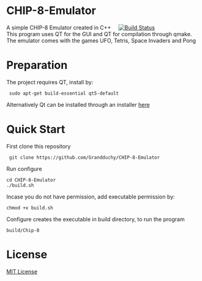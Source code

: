 # CHIP-8-Emulator
A simple CHIP-8 Emulator created in C++ &nbsp;&nbsp;&nbsp;&nbsp;[![Build Status](https://travis-ci.org/Grandduchy/CHIP-8-Emulator.svg?branch=master)](https://travis-ci.org/Grandduchy/CHIP-8-Emulator) <br />
This program uses QT for the GUI and QT for compilation through qmake. <br />
The emulator comes with the games UFO, Tetris, Space Invaders and Pong <br />

# Preparation
The project requires QT, install by:
```
 sudo apt-get build-essential qt5-default
```
Alternatively Qt can be installed through an installer [here](https://www.qt.io/download)

# Quick Start
First clone this repository
```
 git clone https://github.com/Grandduchy/CHIP-8-Emulator
```
Run configure
```
cd CHIP-8-Emulator
./build.sh
```
Incase you do not have permission, add executable permission by:
```
chmod +x build.sh
```
Configure creates the executable in build directory, to run the program
```
build/Chip-8
```
# License
[MIT License](https://github.com/Grandduchy/CHIP-8-Emulator/blob/master/LICENSE)
